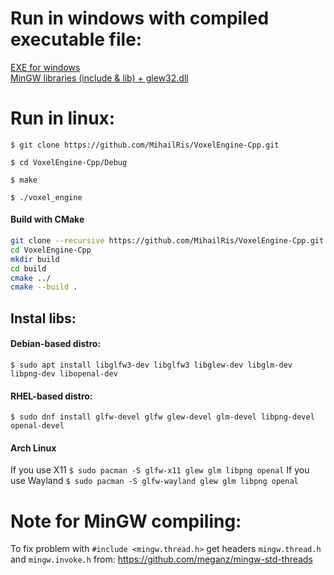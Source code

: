 # Run in windows with compiled executable file:

[EXE for windows](https://drive.google.com/file/d/1lkFc5nyYOs0Yyu1wmOoAAwEp4r9jO1tE/view?usp=sharing)<br>
[MinGW libraries (include & lib) + glew32.dll](https://drive.google.com/file/d/1k1Hnbz2Uhr4-03upt2yHxKws396HQDra/view?usp=sharing)

# Run in linux:
`$ git clone https://github.com/MihailRis/VoxelEngine-Cpp.git`

`$ cd VoxelEngine-Cpp/Debug`

`$ make`

`$ ./voxel_engine`

#### Build with CMake
```sh
git clone --recursive https://github.com/MihailRis/VoxelEngine-Cpp.git
cd VoxelEngine-Cpp
mkdir build
cd build
cmake ../
cmake --build .
```

## Instal libs:
#### Debian-based distro:
`$ sudo apt install libglfw3-dev libglfw3 libglew-dev libglm-dev libpng-dev libopenal-dev`

#### RHEL-based distro:
`$ sudo dnf install glfw-devel glfw glew-devel glm-devel libpng-devel openal-devel`

#### Arch Linux
If you use X11
`$ sudo pacman -S glfw-x11 glew glm libpng openal`
If you use Wayland
`$ sudo pacman -S glfw-wayland glew glm libpng openal`

# Note for MinGW compiling:
To fix problem with `#include <mingw.thread.h>` get headers `mingw.thread.h` and `mingw.invoke.h` from: 
https://github.com/meganz/mingw-std-threads
